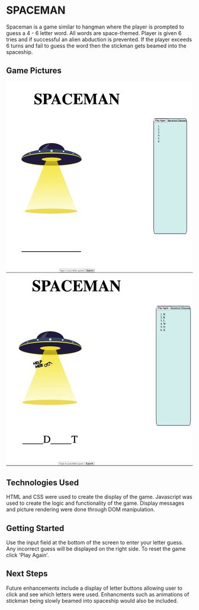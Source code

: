 # SPACEMAN

Spaceman is a game similar to hangman where the player is prompted to guess a 4 - 6 letter word. All words are space-themed. Player is given 6 tries and if successful an alien abduction is prevented. If the player exceeds 6 turns and fail to guess the word then the stickman gets beamed into the spaceship. 

## Game Pictures
<img src="https://github.com/vivienkp/spaceman/blob/main/spaceman_img.png?raw=true">
<img src="https://github.com/vivienkp/spaceman/blob/main/spacemana_lose.jpg?raw=true">

## Technologies Used
HTML and CSS were used to create the display of the game. Javascript was used to create the logic and functionality of the game. Display messages and picture rendering were done through DOM manipulation.

## Getting Started

Use the input field at the bottom of the screen to enter your letter guess. Any incorrect guess will be displayed on the right side. To reset the game click 'Play Again'.

## Next Steps
Future enhancements include a display of letter buttons allowing user to click and see which letters were used. Enhancments such as animations of stickman being slowly beamed into spaceship would also be included. 

